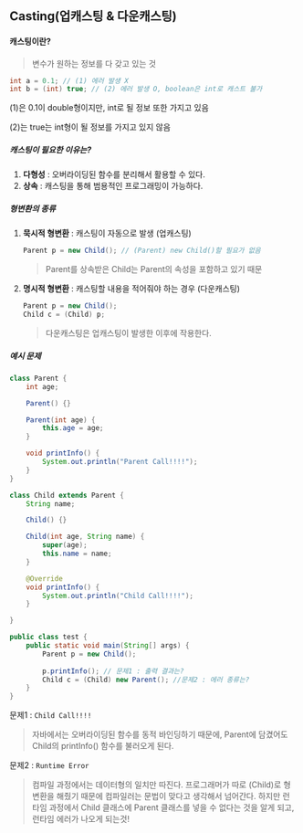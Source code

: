 ## Casting(업캐스팅 & 다운캐스팅)

#### 캐스팅이란?

> 변수가 원하는 정보를 다 갖고 있는 것

```java
int a = 0.1; // (1) 에러 발생 X
int b = (int) true; // (2) 에러 발생 O, boolean은 int로 캐스트 불가
```

(1)은 0.1이 double형이지만, int로 될 정보 또한 가지고 있음

(2)는 true는 int형이 될 정보를 가지고 있지 않음



##### 캐스팅이 필요한 이유는?

1. **다형성** : 오버라이딩된 함수를 분리해서 활용할 수 있다.
2. **상속** : 캐스팅을 통해 범용적인 프로그래밍이 가능하다.



##### 형변환의 종류

1. **묵시적 형변환** : 캐스팅이 자동으로 발생 (업캐스팅)

   ```java
   Parent p = new Child(); // (Parent) new Child()할 필요가 없음
   ```

   > Parent를 상속받은 Child는 Parent의 속성을 포함하고 있기 때문

   

2. **명시적 형변환** : 캐스팅할 내용을 적어줘야 하는 경우 (다운캐스팅)

   ```java
   Parent p = new Child();
   Child c = (Child) p;
   ```

   > 다운캐스팅은 업캐스팅이 발생한 이후에 작용한다.

   

##### 예시 문제

```java
class Parent {
	int age;

	Parent() {}

	Parent(int age) {
		this.age = age;
	}

	void printInfo() {
		System.out.println("Parent Call!!!!");
	}
}

class Child extends Parent {
	String name;

	Child() {}

	Child(int age, String name) {
		super(age);
		this.name = name;
	}

	@Override 
	void printInfo() {
		System.out.println("Child Call!!!!");
	}

}

public class test {
    public static void main(String[] args) {
        Parent p = new Child();
        
        p.printInfo(); // 문제1 : 출력 결과는?
        Child c = (Child) new Parent(); //문제2 : 에러 종류는?
    }
}
```

문제1 : `Child Call!!!!`

> 자바에서는 오버라이딩된 함수를 동적 바인딩하기 때문에, Parent에 담겼어도 Child의 printInfo() 함수를 불러오게 된다.

문제2 : `Runtime Error`

> 컴파일 과정에서는 데이터형의 일치만 따진다. 프로그래머가 따로 (Child)로 형변환을 해줬기 때문에 컴파일러는 문법이 맞다고 생각해서 넘어간다. 하지만 런타임 과정에서 Child 클래스에 Parent 클래스를 넣을 수 없다는 것을 알게 되고, 런타임 에러가 나오게 되는것!

